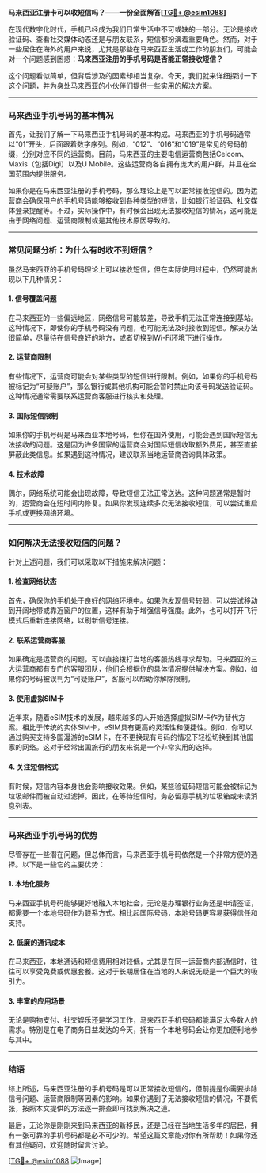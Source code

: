 **马来西亚注册卡可以收短信吗？——一份全面解答[[TG💪+ @esim1088](https://t.me/s/esim1088)]**

在现代数字化时代，手机已经成为我们日常生活中不可或缺的一部分。无论是接收验证码、查看社交媒体动态还是与朋友联系，短信都扮演着重要角色。然而，对于一些居住在海外的用户来说，尤其是那些在马来西亚生活或工作的朋友们，可能会对一个问题感到困惑：**马来西亚注册的手机号码是否能正常接收短信？**

这个问题看似简单，但背后涉及的因素却相当复杂。今天，我们就来详细探讨一下这个问题，并为身处马来西亚的小伙伴们提供一些实用的解决方案。

---

### 马来西亚手机号码的基本情况

首先，让我们了解一下马来西亚手机号码的基本构成。马来西亚的手机号码通常以“01”开头，后面跟着数字序列。例如，“012”、“016”和“019”是常见的号码前缀，分别对应不同的运营商。目前，马来西亚的主要电信运营商包括Celcom、Maxis（包括Digi）以及U Mobile。这些运营商各自拥有庞大的用户群，并且在全国范围内提供服务。

如果你是在马来西亚注册的手机号码，那么理论上是可以正常接收短信的。因为运营商会确保用户的手机号码能够接收到各种类型的短信，比如银行验证码、社交媒体登录提醒等。不过，实际操作中，有时候会出现无法接收短信的情况，这可能是由于网络问题、运营商限制或是其他技术原因导致的。

---

### 常见问题分析：为什么有时收不到短信？

虽然马来西亚的手机号码理论上可以接收短信，但在实际使用过程中，仍然可能出现以下几种情况：

#### 1. **信号覆盖问题**
在马来西亚的一些偏远地区，网络信号可能较差，导致手机无法正常连接到基站。这种情况下，即使你的手机号码没有问题，也可能无法及时接收到短信。解决办法很简单，尽量待在信号良好的地方，或者切换到Wi-Fi环境下进行操作。

#### 2. **运营商限制**
有些情况下，运营商可能会对某些类型的短信进行限制。例如，如果你的手机号码被标记为“可疑账户”，那么银行或其他机构可能会暂时禁止向该号码发送验证码。这种情况通常需要联系运营商客服进行核实和处理。

#### 3. **国际短信限制**
如果你的手机号码是马来西亚本地号码，但你在国外使用，可能会遇到国际短信无法接收的问题。这是因为许多国家的运营商会对国际短信收取额外费用，甚至直接屏蔽此类信息。如果遇到这种情况，建议联系当地运营商咨询具体政策。

#### 4. **技术故障**
偶尔，网络系统可能会出现故障，导致短信无法正常送达。这种问题通常是暂时的，运营商会在短时间内修复。如果你发现连续多次无法接收短信，可以尝试重启手机或更换网络环境。

---

### 如何解决无法接收短信的问题？

针对上述问题，我们可以采取以下措施来解决问题：

#### 1. **检查网络状态**
首先，确保你的手机处于良好的网络环境中。如果你发现信号较弱，可以尝试移动到开阔地带或靠近窗户的位置，这样有助于增强信号强度。此外，也可以打开飞行模式后重新连接网络，以刷新信号连接。

#### 2. **联系运营商客服**
如果确定是运营商的问题，可以直接拨打当地的客服热线寻求帮助。马来西亚的三大运营商都有专门的客服团队，他们会根据你的具体情况提供解决方案。例如，如果你的号码被误判为“可疑账户”，客服可以帮助你解除限制。

#### 3. **使用虚拟SIM卡**
近年来，随着eSIM技术的发展，越来越多的人开始选择虚拟SIM卡作为替代方案。相比于传统的实体SIM卡，eSIM具有更高的灵活性和便捷性。例如，你可以通过购买支持多国漫游的eSIM卡，在不更换现有号码的情况下轻松切换到其他国家的网络。这对于经常出国旅行的朋友来说是一个非常实用的选择。

#### 4. **关注短信格式**
有时候，短信内容本身也会影响接收效果。例如，某些验证码短信可能会被标记为垃圾邮件而被自动过滤掉。因此，在等待短信时，务必留意手机的垃圾箱或未读消息列表。

---

### 马来西亚手机号码的优势

尽管存在一些潜在问题，但总体而言，马来西亚手机号码依然是一个非常方便的选择。以下是一些它的主要优势：

#### 1. **本地化服务**
马来西亚手机号码能够更好地融入本地社会，无论是办理银行业务还是申请签证，都需要一个本地号码作为联系方式。相比起国际号码，本地号码更容易获得信任和支持。

#### 2. **低廉的通讯成本**
在马来西亚，本地通话和短信费用相对较低，尤其是在同一运营商内部通信时，往往可以享受免费或优惠套餐。这对于长期居住在当地的人来说无疑是一个巨大的吸引力。

#### 3. **丰富的应用场景**
无论是购物支付、社交娱乐还是学习工作，马来西亚手机号码都能满足大多数人的需求。特别是在电子商务日益发达的今天，拥有一个本地号码会让你更加便利地参与其中。

---

### 结语

综上所述，马来西亚注册的手机号码是可以正常接收短信的，但前提是你需要排除信号问题、运营商限制等因素的影响。如果你遇到了无法接收短信的情况，不要慌张，按照本文提供的方法逐一排查即可找到解决之道。

最后，无论你是刚刚来到马来西亚的新移民，还是已经在当地生活多年的居民，拥有一张可靠的手机号码都是必不可少的。希望这篇文章能对你有所帮助！如果你还有其他疑问，欢迎随时留言讨论。

[[TG💪+ @esim1088](https://t.me/s/esim1088) ![Image](https://i.postimg.cc/4NQfJmqS/Snipaste-2025-05-13-00-14-12.png)]
